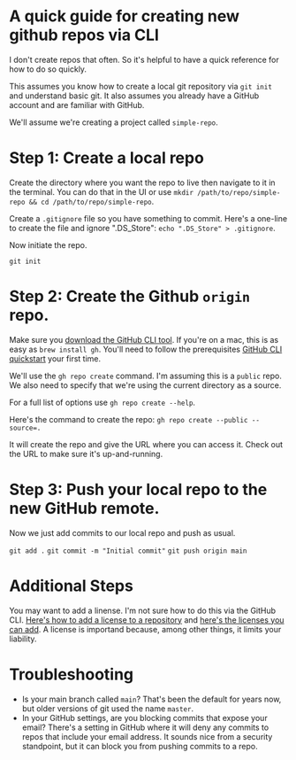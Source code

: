 # A quick guide for creating new github repos via CLI

I don't create repos that often. So it's helpful to have a quick reference for how to do so quickly.

This assumes you know how to create a local git repository via `git init` and understand basic git. It also assumes you already have a GitHub account and are familiar with GitHub.

We'll assume we're creating a project called `simple-repo`.

# Step 1: Create a local repo

Create the directory where you want the repo to live then navigate to it in the terminal. You can do that in the UI or use `mkdir /path/to/repo/simple-repo && cd /path/to/repo/simple-repo`.

Create a `.gitignore` file so you have something to commit. Here's a one-line to create the file and ignore ".DS_Store": `echo ".DS_Store" > .gitignore`.

Now initiate the repo.

`git init`

# Step 2: Create the Github `origin` repo.

Make sure you [download the GitHub CLI tool](https://cli.github.com/). If you're on a mac, this is as easy as `brew install gh`. You'll need to follow the prerequisites [GitHub CLI quickstart](https://docs.github.com/en/github-cli/github-cli/quickstart) your first time.

We'll use the `gh repo create` command. I'm assuming this is a `public` repo. We also need to specify that we're using the current directory as a source.

For a full list of options use `gh repo create --help`.

Here's the command to create the repo: `gh repo create --public --source=.`

It will create the repo and give the URL where you can access it. Check out the URL to make sure it's up-and-running.

# Step 3: Push your local repo to the new GitHub remote.

Now we just add commits to our local repo and push as usual.

`git add .`
`git commit -m "Initial commit"`
`git push origin main`

# Additional Steps
You may want to add a linense. I'm not sure how to do this via the GitHub CLI. [Here's how to add a license to a repository](https://docs.github.com/en/communities/setting-up-your-project-for-healthy-contributions/adding-a-license-to-a-repository) and [here's the licenses you can add](https://docs.github.com/en/repositories/managing-your-repositorys-settings-and-features/customizing-your-repository/licensing-a-repository). A license is importand because, among other things, it limits your liability.

# Troubleshooting
- Is your main branch called `main`? That's been the default for years now, but older versions of git used the name `master`.
- In your GitHub settings, are you blocking commits that expose your email? There's a setting in GitHub where it will deny any commits to repos that include your email address. It sounds nice from a security standpoint, but it can block you from pushing commits to a repo.